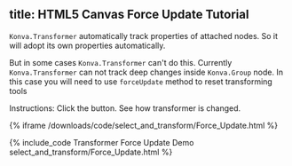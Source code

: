 title: HTML5 Canvas Force Update Tutorial
---

`Konva.Transformer` automatically track properties of attached nodes.
So it will adopt its own properties automatically.

But in some cases `Konva.Transformer` can't do this. Currently `Konva.Transformer` can not track deep changes inside `Konva.Group` node. In this case you will need to use `forceUpdate` method to reset transforming tools

Instructions: Click the button. See how transformer is changed.

{% iframe /downloads/code/select_and_transform/Force_Update.html %}

{% include_code Transformer Force Update Demo select_and_transform/Force_Update.html %}

